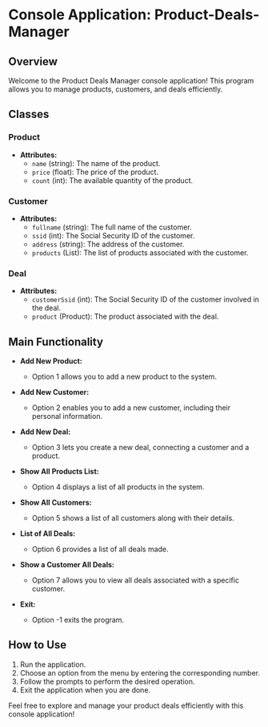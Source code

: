 # Console Application: Product-Deals-Manager

## Overview

Welcome to the Product Deals Manager console application! This program allows you to manage products, customers, and deals efficiently.

## Classes

### Product

- **Attributes:**
  - `name` (string): The name of the product.
  - `price` (float): The price of the product.
  - `count` (int): The available quantity of the product.

### Customer

- **Attributes:**
  - `fullname` (string): The full name of the customer.
  - `ssid` (int): The Social Security ID of the customer.
  - `address` (string): The address of the customer.
  - `products` (List<Product>): The list of products associated with the customer.

### Deal

- **Attributes:**
  - `customerSsid` (int): The Social Security ID of the customer involved in the deal.
  - `product` (Product): The product associated with the deal.

## Main Functionality

- **Add New Product:**
  - Option 1 allows you to add a new product to the system.

- **Add New Customer:**
  - Option 2 enables you to add a new customer, including their personal information.

- **Add New Deal:**
  - Option 3 lets you create a new deal, connecting a customer and a product.

- **Show All Products List:**
  - Option 4 displays a list of all products in the system.

- **Show All Customers:**
  - Option 5 shows a list of all customers along with their details.

- **List of All Deals:**
  - Option 6 provides a list of all deals made.

- **Show a Customer All Deals:**
  - Option 7 allows you to view all deals associated with a specific customer.

- **Exit:**
  - Option -1 exits the program.

## How to Use

1. Run the application.
2. Choose an option from the menu by entering the corresponding number.
3. Follow the prompts to perform the desired operation.
4. Exit the application when you are done.

Feel free to explore and manage your product deals efficiently with this console application!
